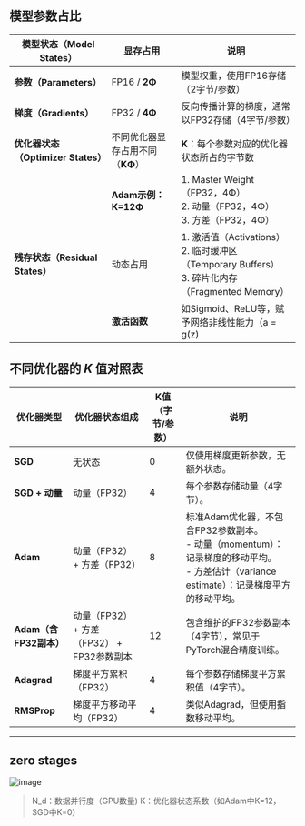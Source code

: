 ## 模型参数占比

| **模型状态（Model States）** | **显存占用**                     | **说明**                                                                 |
|------------------------------|-----------------------------------|--------------------------------------------------------------------------|
| **参数（Parameters）**        | FP16 / **2Φ**                    | 模型权重，使用FP16存储（2字节/参数）                                     |
| **梯度（Gradients）**         | FP32 / **4Φ**                    | 反向传播计算的梯度，通常以FP32存储（4字节/参数）                          |
| **优化器状态（Optimizer States）** | 不同优化器显存占用不同（**KΦ**） | **K**：每个参数对应的优化器状态所占的字节数                              |
|                              | **Adam示例：K=12Φ**              | 1. Master Weight（FP32，4Φ）<br>2. 动量（FP32，4Φ）<br>3. 方差（FP32，4Φ） |
| **残存状态（Residual States）** | 动态占用                        | 1. 激活值（Activations）<br>2. 临时缓冲区（Temporary Buffers）<br>3. 碎片化内存（Fragmented Memory） |
|                              | **激活函数**                     | 如Sigmoid、ReLU等，赋予网络非线性能力（a = g(z)                          |

## **不同优化器的** *K* **值对照表**

| 优化器类型 | 优化器状态组成 | K值（字节/参数） | 说明 |
| --- | --- | --- | --- |
| **SGD** | 无状态 | 0 | 仅使用梯度更新参数，无额外状态。 |
| **SGD + 动量** | 动量（FP32） | 4 | 每个参数存储动量（4字节）。 |
| **Adam** | 动量（FP32） + 方差（FP32） | 8 | 标准Adam优化器，不包含FP32参数副本。<br>- 动量（momentum）：记录梯度的移动平均。<br>- 方差估计（variance estimate）：记录梯度平方的移动平均。 |
| **Adam（含FP32副本）** | 动量（FP32） + 方差（FP32） + FP32参数副本 | 12 | 包含维护的FP32参数副本（4字节），常见于PyTorch混合精度训练。 |
| **Adagrad** | 梯度平方累积（FP32） | 4 | 每个参数存储梯度平方累积值（4字节）。 |
| **RMSProp** | 梯度平方移动平均（FP32） | 4 | 类似Adagrad，但使用指数移动平均。 |

---
## zero stages
![image](https://github.com/user-attachments/assets/e713263c-f460-4833-be5a-c94092124471)

> N_d：数据并行度（GPU数量)
K：优化器状态系数（如Adam中K=12，SGD中K=0）
>
